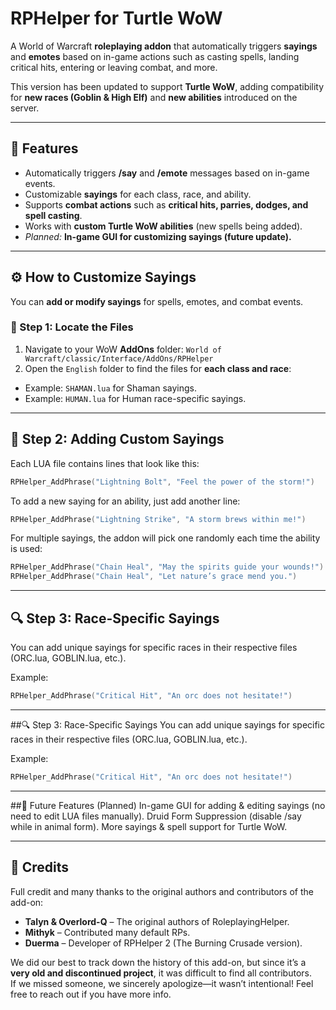 # RPHelper for Turtle WoW

A World of Warcraft **roleplaying addon** that automatically triggers **sayings** and **emotes** based on in-game actions such as casting spells, landing critical hits, entering or leaving combat, and more.

This version has been updated to support **Turtle WoW**, adding compatibility for **new races (Goblin & High Elf)** and **new abilities** introduced on the server.

---

## 📜 Features
- Automatically triggers **/say** and **/emote** messages based on in-game events.
- Customizable **sayings** for each class, race, and ability.
- Supports **combat actions** such as **critical hits, parries, dodges, and spell casting**.
- Works with **custom Turtle WoW abilities** (new spells being added).
- *Planned:* **In-game GUI for customizing sayings (future update).**

---

## ⚙️ How to Customize Sayings
You can **add or modify sayings** for spells, emotes, and combat events.

### 📂 Step 1: Locate the Files
1. Navigate to your WoW **AddOns** folder:  `World of Warcraft/classic/Interface/AddOns/RPHelper `
2. Open the `English` folder to find the files for **each class and race**:
- Example: `SHAMAN.lua` for Shaman sayings.
- Example: `HUMAN.lua` for Human race-specific sayings.

---

## 📝 Step 2: Adding Custom Sayings
Each LUA file contains lines that look like this:

```lua
RPHelper_AddPhrase("Lightning Bolt", "Feel the power of the storm!")
```
 To add a new saying for an ability, just add another line:
 ```lua
 RPHelper_AddPhrase("Lightning Strike", "A storm brews within me!")
 ```

 For multiple sayings, the addon will pick one randomly each time the ability is used:
 
 ```lua
 RPHelper_AddPhrase("Chain Heal", "May the spirits guide your wounds!")
 RPHelper_AddPhrase("Chain Heal", "Let nature’s grace mend you.")
 ```
---
## 🔍 Step 3: Race-Specific Sayings
You can add unique sayings for specific races in their respective files (ORC.lua, GOBLIN.lua, etc.).

Example:
```lua
RPHelper_AddPhrase("Critical Hit", "An orc does not hesitate!")
```


---

##🔍 Step 3: Race-Specific Sayings
You can add unique sayings for specific races in their respective files (ORC.lua, GOBLIN.lua, etc.).

Example:

```lua
RPHelper_AddPhrase("Critical Hit", "An orc does not hesitate!")
```

---

##🎨 Future Features (Planned)
In-game GUI for adding & editing sayings (no need to edit LUA files manually).
Druid Form Suppression (disable /say while in animal form).
More sayings & spell support for Turtle WoW.

---

## 👑 Credits
Full credit and many thanks to the original authors and contributors of the add-on:

- **Talyn & Overlord-Q** – The original authors of RoleplayingHelper.
- **Mithyk** – Contributed many default RPs.
- **Duerma** – Developer of RPHelper 2 (The Burning Crusade version).

We did our best to track down the history of this add-on, but since it’s a **very old and discontinued project**, it was difficult to find all contributors.  
If we missed someone, we sincerely apologize—it wasn’t intentional! Feel free to reach out if you have more info.

